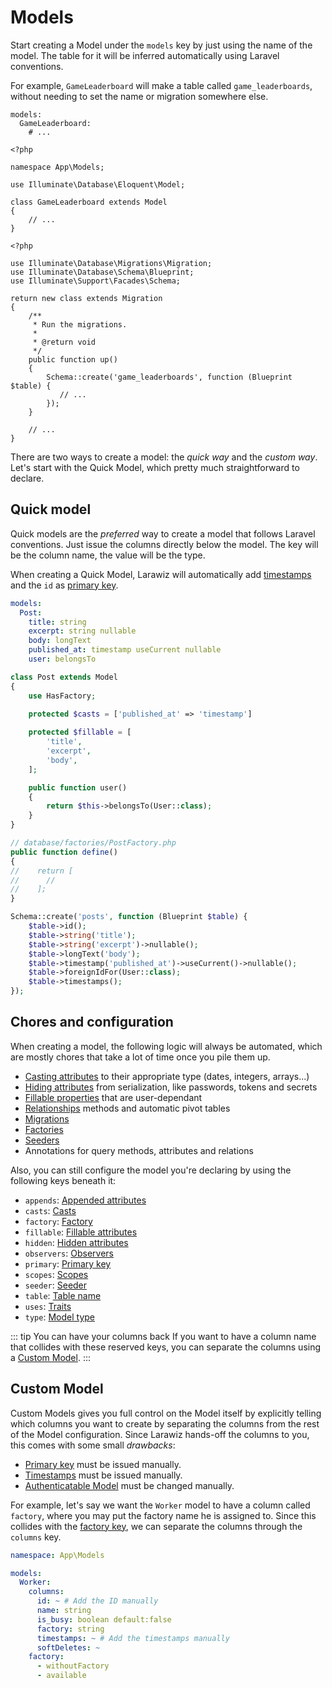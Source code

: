 # Models

Start creating a Model under the `models` key by just using the name of the model. The table for it will be inferred automatically using Laravel conventions.  

For example, `GameLeaderboard` will make a table called `game_leaderboards`, without needing to set the name or migration somewhere else.

```yaml{2}
models:
  GameLeaderboard:
    # ...
```

```php{7}
<?php

namespace App\Models;

use Illuminate\Database\Eloquent\Model;

class GameLeaderboard extends Model
{
    // ...
}
```

```php{16}
<?php

use Illuminate\Database\Migrations\Migration;
use Illuminate\Database\Schema\Blueprint;
use Illuminate\Support\Facades\Schema;

return new class extends Migration
{
    /**
     * Run the migrations.
     *
     * @return void
     */
    public function up()
    {
        Schema::create('game_leaderboards', function (Blueprint $table) {
           // ...
        });
    }
    
    // ...
}
```

There are two ways to create a model: the _quick way_ and the _custom way_. Let's start with the Quick Model, which pretty much straightforward to declare.

## Quick model

Quick models are the _preferred_ way to create a model that follows Laravel conventions. Just issue the columns directly below the model. The key will be the column name, the value will be the type.

When creating a Quick Model, Larawiz will automatically add [timestamps](model-columns/timestamps.md) and the `id` as [primary key](model-columns/primary-key.md).

```yaml
models:
  Post:
    title: string
    excerpt: string nullable
    body: longText
    published_at: timestamp useCurrent nullable
    user: belongsTo
```

```php
class Post extends Model
{
    use HasFactory;
    
    protected $casts = ['published_at' => 'timestamp']

    protected $fillable = [
        'title',
        'excerpt',
        'body',
    ];

    public function user()
    {
        return $this->belongsTo(User::class);
    }
}
```

```php
// database/factories/PostFactory.php
public function define()
{
//    return [
//      //  
//    ];
}
```

```php
Schema::create('posts', function (Blueprint $table) {
    $table->id();
    $table->string('title');
    $table->string('excerpt')->nullable();
    $table->longText('body');
    $table->timestamp('published_at')->useCurrent()->nullable();
    $table->foreignIdFor(User::class);
    $table->timestamps();
});
```

## Chores and configuration

When creating a model, the following logic will always be automated, which are mostly chores that take a lot of time once you pile them up.

* [Casting attributes](model-properties/casts.md) to their appropriate type (dates, integers, arrays...)
* [Hiding attributes](model-properties/hidden.md) from serialization, like passwords, tokens and secrets
* [Fillable properties](model-properties/fillable.md) that are user-dependant
* [Relationships](model-relations/index.md) methods and automatic pivot tables
* [Migrations](migrations.md)
* [Factories](model-properties/factories.md)
* [Seeders](model-properties/seeders.md)
* Annotations for query methods, attributes and relations

Also, you can still configure the model you're declaring by using the following keys beneath it:

* `appends`: [Appended attributes](model-properties/appends.md)
* `casts`: [Casts](model-properties/casts.md)
* `factory`: [Factory](model-properties/factories.md)
* `fillable`: [Fillable attributes](model-properties/fillable.md)
* `hidden`: [Hidden attributes](model-properties/hidden.md)
* `observers`: [Observers](model-properties/observers.md)
* `primary`: [Primary key](model-columns/primary-key.md)
* `scopes`: [Scopes](model-properties/scopes.md)
* `seeder`: [Seeder](model-properties/seeders.md)
* `table`: [Table name](model-properties/table.md)
* `uses`: [Traits](model-properties/traits.md)
* `type`: [Model type](model-properties/users.md)

::: tip You can have your columns back
If you want to have a column name that collides with these reserved keys, you can separate the columns using a [Custom Model](#custom-model).
:::

## Custom Model

Custom Models gives you full control on the Model itself by explicitly telling which columns you want to create by separating the columns from the rest of the Model configuration. Since Larawiz hands-off the columns to you, this comes with some small _drawbacks_:

* [Primary key](model-columns/primary-key.md) must be issued manually.
* [Timestamps](model-columns/timestamps.md) must be issued manually.
* [Authenticatable Model](model-properties/users.md) must be changed manually.

For example, let's say we want the `Worker` model to have a column called `factory`, where you may put the factory name he is assigned to. Since this collides with the [factory key](model-properties/factories.md), we can separate the columns through the `columns` key.

```yaml
namespace: App\Models

models:
  Worker:
    columns:
      id: ~ # Add the ID manually
      name: string
      is_busy: boolean default:false
      factory: string
      timestamps: ~ # Add the timestamps manually
      softDeletes: ~
    factory:
      - withoutFactory
      - available
```
